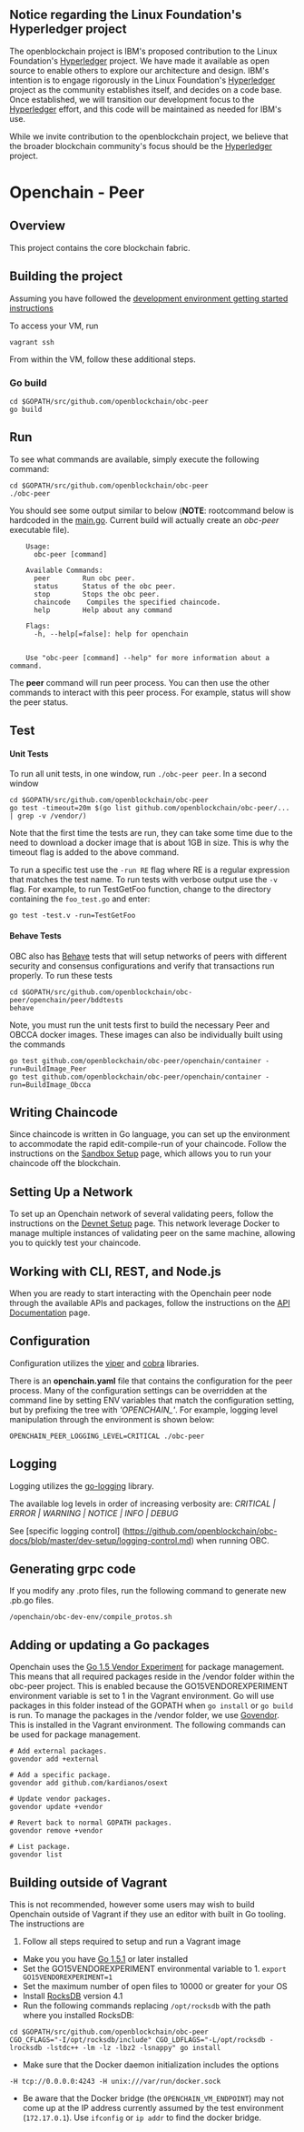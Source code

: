 ## Notice regarding the Linux Foundation's Hyperledger project

The openblockchain project is IBM's proposed contribution to the Linux Foundation's [Hyperledger](https://www.hyperledger.org/) project. We have made it available as open source to enable others to explore our architecture and design. IBM's intention is to engage rigorously in the Linux Foundation's [Hyperledger](https://www.hyperledger.org/) project as the community establishes itself, and decides on a code base. Once established, we will transition our development focus to the [Hyperledger](https://www.hyperledger.org/) effort, and this code will be maintained as needed for IBM's use.

While we invite contribution to the openblockchain project, we believe that the broader blockchain community's focus should be the [Hyperledger](https://www.hyperledger.org/) project.

# Openchain - Peer

## Overview

This project contains the core blockchain fabric.  

## Building the project

Assuming you have followed the [development environment getting started instructions](https://github.com/openblockchain/obc-docs/blob/master/dev-setup/devenv.md)

To access your VM, run
```
vagrant ssh
```

From within the VM, follow these additional steps.

### Go build
```
cd $GOPATH/src/github.com/openblockchain/obc-peer
go build
```

## Run

To see what commands are available, simply execute the following command:

    cd $GOPATH/src/github.com/openblockchain/obc-peer
    ./obc-peer

You should see some output similar to below (**NOTE**: rootcommand below is hardcoded in the [main.go](./main.go). Current build will actually create an *obc-peer* executable file).

```
    Usage:
      obc-peer [command]

    Available Commands:
      peer        Run obc peer.
      status      Status of the obc peer.
      stop        Stops the obc peer.
      chaincode    Compiles the specified chaincode.
      help        Help about any command

    Flags:
      -h, --help[=false]: help for openchain


    Use "obc-peer [command] --help" for more information about a command.
```

The **peer** command will run peer process. You can then use the other commands to interact with this peer process. For example, status will show the peer status.

## Test

#### Unit Tests
To run all unit tests, in one window, run `./obc-peer peer`. In a second window

    cd $GOPATH/src/github.com/openblockchain/obc-peer
    go test -timeout=20m $(go list github.com/openblockchain/obc-peer/... | grep -v /vendor/)

Note that the first time the tests are run, they can take some time due to the need to download a docker image that is about 1GB in size. This is why the timeout flag is added to the above command.

To run a specific test use the `-run RE` flag where RE is a regular expression that matches the test name. To run tests with verbose output use the `-v` flag. For example, to run TestGetFoo function, change to the directory containing the `foo_test.go` and enter:

    go test -test.v -run=TestGetFoo

#### Behave Tests
OBC also has [Behave](http://pythonhosted.org/behave/) tests that will setup networks of peers with different security and consensus configurations and verify that transactions run properly. To run these tests

```
cd $GOPATH/src/github.com/openblockchain/obc-peer/openchain/peer/bddtests
behave
```

Note, you must run the unit tests first to build the necessary Peer and OBCCA docker images. These images can also be individually built using the commands
```
go test github.com/openblockchain/obc-peer/openchain/container -run=BuildImage_Peer
go test github.com/openblockchain/obc-peer/openchain/container -run=BuildImage_Obcca
```

## Writing Chaincode
Since chaincode is written in Go language, you can set up the environment to accommodate the rapid edit-compile-run of your chaincode. Follow the instructions on the [Sandbox Setup](https://github.com/openblockchain/obc-docs/blob/master/api/SandboxSetup.md) page, which allows you to run your chaincode off the blockchain.

## Setting Up a Network

To set up an Openchain network of several validating peers, follow the instructions on the [Devnet Setup](https://github.com/openblockchain/obc-docs/blob/master/dev-setup/devnet-setup.md) page. This network leverage Docker to manage multiple instances of validating peer on the same machine, allowing you to quickly test your chaincode.


## Working with CLI, REST, and Node.js

When you are ready to start interacting with the Openchain peer node through the available APIs and packages, follow the instructions on the [API Documentation](https://github.com/openblockchain/obc-docs/blob/master/api/Openchain%20API.md) page.

## Configuration

Configuration utilizes the [viper](https://github.com/spf13/viper) and [cobra](https://github.com/spf13/cobra) libraries.

There is an **openchain.yaml** file that contains the configuration for the peer process. Many of the configuration settings can be overridden at the command line by setting ENV variables that match the configuration setting, but by prefixing the tree with *'OPENCHAIN_'*. For example, logging level manipulation through the environment is shown below:

    OPENCHAIN_PEER_LOGGING_LEVEL=CRITICAL ./obc-peer

## Logging

Logging utilizes the [go-logging](https://github.com/op/go-logging) library.  

The available log levels in order of increasing verbosity are: *CRITICAL | ERROR | WARNING | NOTICE | INFO | DEBUG*

See [specific logging control] (https://github.com/openblockchain/obc-docs/blob/master/dev-setup/logging-control.md) when running OBC.

## Generating grpc code
If you modify any .proto files, run the following command to generate new .pb.go files.
```
/openchain/obc-dev-env/compile_protos.sh
```

## Adding or updating a Go packages
Openchain uses the [Go 1.5 Vendor Experiment](https://docs.google.com/document/d/1Bz5-UB7g2uPBdOx-rw5t9MxJwkfpx90cqG9AFL0JAYo/edit) for package management. This means that all required packages reside in the /vendor folder within the obc-peer project. This is enabled because the GO15VENDOREXPERIMENT environment variable is set to 1 in the Vagrant environment. Go will use packages in this folder instead of the GOPATH when `go install` or `go build` is run. To manage the packages in the /vendor folder, we use [Govendor](https://github.com/kardianos/govendor). This is installed in the Vagrant environment. The following commands can be used for package management.
```
# Add external packages.
govendor add +external

# Add a specific package.
govendor add github.com/kardianos/osext

# Update vendor packages.
govendor update +vendor

# Revert back to normal GOPATH packages.
govendor remove +vendor

# List package.
govendor list
```

## Building outside of Vagrant
This is not recommended, however some users may wish to build Openchain outside of Vagrant if they use an editor with built in Go tooling. The instructions are

1. Follow all steps required to setup and run a Vagrant image
- Make you you have [Go 1.5.1](https://golang.org/) or later installed
- Set the GO15VENDOREXPERIMENT environmental variable to 1. `export GO15VENDOREXPERIMENT=1`
- Set the maximum number of open files to 10000 or greater for your OS
- Install [RocksDB](https://github.com/facebook/rocksdb/blob/master/INSTALL.md) version 4.1
- Run the following commands replacing `/opt/rocksdb` with the path where you installed RocksDB:
```
cd $GOPATH/src/github.com/openblockchain/obc-peer
CGO_CFLAGS="-I/opt/rocksdb/include" CGO_LDFLAGS="-L/opt/rocksdb -lrocksdb -lstdc++ -lm -lz -lbz2 -lsnappy" go install
```
- Make sure that the Docker daemon initialization includes the options
```
-H tcp://0.0.0.0:4243 -H unix:///var/run/docker.sock
```
- Be aware that the Docker bridge (the `OPENCHAIN_VM_ENDPOINT`) may not come
up at the IP address currently assumed by the test environment
(`172.17.0.1`). Use `ifconfig` or `ip addr` to find the docker bridge.
